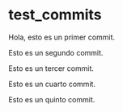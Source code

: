 # test_commits

Hola, esto es un primer commit.

Esto es un segundo commit.

Esto es un tercer commit.

Esto es un cuarto commit.

Esto es un quinto commit.
